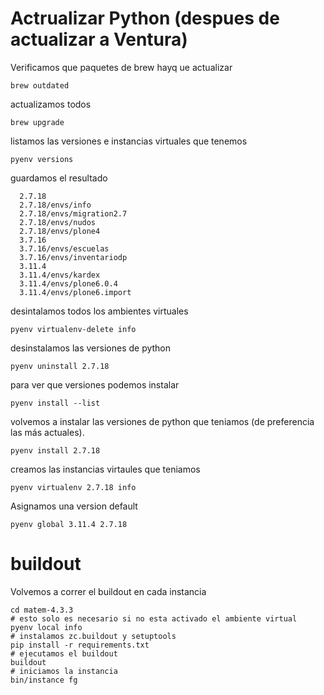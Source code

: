 # Actrualizar Python (despues de actualizar a Ventura)

Verificamos que paquetes de brew hayq ue actualizar

```shell
brew outdated
```

actualizamos todos
```shell
brew upgrade
```

listamos las versiones e instancias virtuales que tenemos

```shell
pyenv versions
```

guardamos el resultado

```shell
  2.7.18
  2.7.18/envs/info
  2.7.18/envs/migration2.7
  2.7.18/envs/nudos
  2.7.18/envs/plone4
  3.7.16
  3.7.16/envs/escuelas
  3.7.16/envs/inventariodp
  3.11.4
  3.11.4/envs/kardex
  3.11.4/envs/plone6.0.4
  3.11.4/envs/plone6.import
```

desintalamos todos los ambientes virtuales

```shell
pyenv virtualenv-delete info
```

desinstalamos las versiones de python

```shell
pyenv uninstall 2.7.18
```

para ver que versiones podemos instalar

```shell
pyenv install --list
```

volvemos a instalar las versiones de python que teniamos (de preferencia las más actuales).

```shell
pyenv install 2.7.18
```

creamos las instancias virtaules que teniamos

```shell
pyenv virtualenv 2.7.18 info
```

Asignamos una version default

```shell
pyenv global 3.11.4 2.7.18
```


# buildout

Volvemos a correr el buildout en cada instancia

```shell
cd matem-4.3.3
# esto solo es necesario si no esta activado el ambiente virtual
pyenv local info
# instalamos zc.buildout y setuptools
pip install -r requirements.txt
# ejecutamos el buildout
buildout
# iniciamos la instancia
bin/instance fg
```
